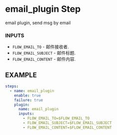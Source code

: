 # email_plugin Step
email plugin, send msg by email

### INPUTS

* `FLOW_EMAIL_TO` - 邮件接收者.
* `FLOW_EMAIL_SUBJECT` - 邮件标题.
* `FLOW_EMAIL_CONTENT` - 邮件内容.


## EXAMPLE 

```yml
steps:
  - name: email_plugin
    enable: true
    failure: true
    plugin:
      name: email_plugin
      inputs:
        - FLOW_EMAIL_TO=$FLOW_EMAIL_TO
        - FLOW_EMAIL_SUBJECT=$FLOW_EMAIL_SUBJECT
        - FLOW_EMAIL_CONTENT=$FLOW_EMAIL_CONTENT
```
